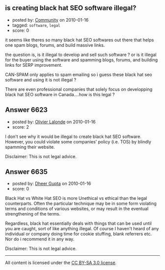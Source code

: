 ## is creating black hat SEO software illegal?

- posted by: [Community](https://stackexchange.com/users/-1/-1-community) on 2010-01-16
- tagged: `software`, `legal`
- score: 0

it seems like theres so many black hat SEO softwares out there that helps one spam blogs, forums, and build massive links.

the question is, is it illegal to develop and sell such software ? or is it illegal for the buyer using the software and spamming blogs, forums, and building links for SERP improvement.

CAN-SPAM only applies to spam emailing so i guess these black hat seo software and using it is not illegal ?

There are even professional companies that solely focus on developping black hat SEO software in Canada....how is this legal ?


## Answer 6623

- posted by: [Olivier Lalonde](https://stackexchange.com/users/-1/1030-olivier-lalonde) on 2010-01-16
- score: 2

I don't see why it would be illegal to create black hat SEO software. However, you could violate some companies' policy (i.e. TOS) by blindly spamming their website.

Disclaimer: This is not legal advice.


## Answer 6635

- posted by: [Dheer Gupta](https://stackexchange.com/users/-1/2052-dheer-gupta) on 2010-01-16
- score: 0

Black Hat vs White Hat SEO is more Unethical vs ethical than the legal counterparts. Often the particular technique may be in some form violating terms and conditions of various websites, or may result in the eventual strengthening of the terms.

Regardless, black hat essentially deals with things that can be used until you are caught, sort of like anything illegal. Of course I haven't heard of any individual or company doing time for cookie stuffing, blank referrers etc. Nor do i recommend it in any way.

Disclaimer: This is not legal advice.



---

All content is licensed under the [CC BY-SA 3.0 license](https://creativecommons.org/licenses/by-sa/3.0/).

